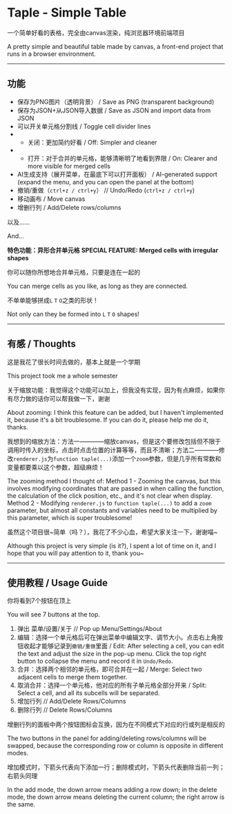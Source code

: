 # Taple - Simple Table

一个简单好看的表格，完全由canvas渲染，纯浏览器环境前端项目

A pretty simple and beautiful table made by canvas, a front-end project that runs in a browser environment.

---

## 功能

- 保存为PNG图片（透明背景） / Save as PNG (transparent background)
- 保存为JSON+从JSON导入数据 / Save as JSON and import data from JSON
- 可以开关单元格分割线 / Toggle cell divider lines
- - 关闭：更加简约好看 / Off: Simpler and cleaner
- - 打开：对于合并的单元格，能够清晰明了地看到界限 / On: Clearer and more visible for merged cells
- AI生成支持（展开菜单，在最底下可以打开面板） / AI-generated support (expand the menu, and you can open the panel at the bottom)
- 撤销/重做（`ctrl+z / ctrl+y`） // Undo/Redo (`ctrl+z / ctrl+y`)
- 移动画布 / Move canvas
- 增删行列 / Add/Delete rows/columns

以及……

And...

**特色功能：异形合并单元格**
**SPECIAL FEATURE: Merged cells with irregular shapes**

你可以随你所想地合并单元格，只要是连在一起的

You can merge cells as you like, as long as they are connected.

不单单能够拼成`L` `T` `O`之类的形状！

Not only can they be formed into `L` `T` `O` shapes!

---

## 有感 / Thoughts

这是我花了很长时间去做的，基本上就是一个学期

This project took me a whole semester

关于缩放功能：我觉得这个功能可以加上，但我没有实现，因为有点麻烦，如果你有尽力做的话你可以帮我做一下，谢谢

About zooming: I think this feature can be added, but I haven't implemented it, because it's a bit troublesome. If you can do it, please help me do it, thanks.

我想到的缩放方法：方法一————缩放canvas，但是这个要修改包括但不限于调用时传入的坐标，点击时点击位置的计算等等，而且不清晰；方法二————修改`renderer.js`为`function taple(...)`添加一个`zoom`参数，但是几乎所有常数和变量都要乘以这个参数，超级麻烦！

The zooming method I thought of: Method 1 - Zooming the canvas, but this involves modifying coordinates that are passed in when calling the function, the calculation of the click position, etc., and it's not clear when display. Method 2 - Modifying `renderer.js` to `function taple(...)` to add a `zoom` parameter, but almost all constants and variables need to be multiplied by this parameter, which is super troublesome!

虽然这个项目很~简单（吗？），我花了不少心血，希望大家关注一下，谢谢喵~

Although this project is very simple (is it?), I spent a lot of time on it, and I hope that you will pay attention to it, thank you~

---

## 使用教程 / Usage Guide

你将看到7个按钮在顶上

You will see 7 buttons at the top.

1. 弹出 菜单/设置/关于 // Pop up Menu/Settings/About
2. 编辑：选择一个单元格后可在弹出菜单中编辑文字、调节大小。点击右上角按钮收起才能够记录到`撤销/重做`里面 / Edit: After selecting a cell, you can edit the text and adjust the size in the pop-up menu. Click the top right button to collapse the menu and record it in `Undo/Redo`.
3. 合并：选择两个相邻的单元格，即可合并在一起 / Merge: Select two adjacent cells to merge them together.
4. 取消合并：选择一个单元格，他对应的所有子单元格全部分开来 / Split: Select a cell, and all its subcells will be separated.
5. 增加行列 // Add/Delete Rows/Columns
6. 删除行列 // Delete Rows/Columns

增删行列的面板中两个按钮图标会互换，因为在不同模式下对应的行或列是相反的

The two buttons in the panel for adding/deleting rows/columns will be swapped, because the corresponding row or column is opposite in different modes.

增加模式时，下箭头代表向下添加一行；删除模式时，下箭头代表删除当前一列；右箭头同理

In the add mode, the down arrow means adding a row down; in the delete mode, the down arrow means deleting the current column; the right arrow is the same.